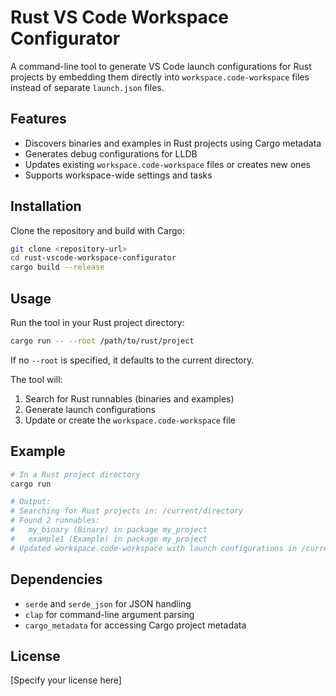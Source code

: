 # Rust VS Code Workspace Configurator

A command-line tool to generate VS Code launch configurations for Rust projects by embedding them directly into `workspace.code-workspace` files instead of separate `launch.json` files.

## Features

- Discovers binaries and examples in Rust projects using Cargo metadata
- Generates debug configurations for LLDB
- Updates existing `workspace.code-workspace` files or creates new ones
- Supports workspace-wide settings and tasks

## Installation

Clone the repository and build with Cargo:

```bash
git clone <repository-url>
cd rust-vscode-workspace-configurator
cargo build --release
```

## Usage

Run the tool in your Rust project directory:

```bash
cargo run -- --root /path/to/rust/project
```

If no `--root` is specified, it defaults to the current directory.

The tool will:
1. Search for Rust runnables (binaries and examples)
2. Generate launch configurations
3. Update or create the `workspace.code-workspace` file

## Example

```bash
# In a Rust project directory
cargo run

# Output:
# Searching for Rust projects in: /current/directory
# Found 2 runnables:
#   my_binary (Binary) in package my_project
#   example1 (Example) in package my_project
# Updated workspace.code-workspace with launch configurations in /current/directory
```

## Dependencies

- `serde` and `serde_json` for JSON handling
- `clap` for command-line argument parsing
- `cargo_metadata` for accessing Cargo project metadata

## License

[Specify your license here]
